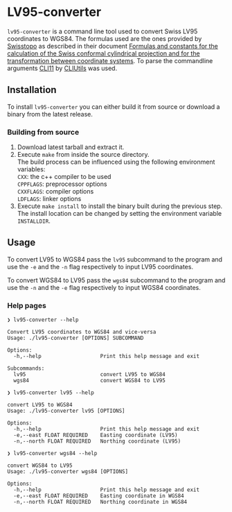# LV95-converter

`lv95-converter` is a command line tool used to convert Swiss LV95 coordinates to WGS84. The formulas used are the ones provided by [Swisstopo](https://www.swisstopo.admin.ch/en/home.html) as described in their document [Formulas and constants for the calculation of the Swiss conformal cylindrical projection and for the transformation between coordinate systems](https://www.swisstopo.admin.ch/content/swisstopo-internet/en/online/calculation-services/_jcr_content/contentPar/tabs/items/documents_publicatio/tabPar/downloadlist/downloadItems/20_1467104436749.download/refsys_e.pdf). To parse the commandline arguments [CLI11](https://github.com/CLIUtils/CLI11) by [CLIUtils](https://github.com/CLIUtils) was used.

## Installation

To install `lv95-converter` you can either build it from source or download a binary from the latest release.

### Building from source

1. Download latest tarball and extract it.
2. Execute `make` from inside the source directory. <br> 
   The build process can be influenced using the following environment variables: <br>
   `CXX`: the c++ compiler to be used <br>
   `CPPFLAGS`: preprocessor options <br>
   `CXXFLAGS`: compiler options <br>
   `LDFLAGS`: linker options
3. Execute `make install` to install the binary built during the previous step. The install location can be changed by setting the environment variable `INSTALLDIR`.


## Usage

To convert LV95 to WGS84 pass the `lv95` subcommand to the program and use the `-e` and the `-n` flag respectively to input LV95 coordinates.

To convert WGS84 to LV95 pass the `wgs84` subcommand to the program and use the `-n` and the `-e` flag respectively to input WGS84 coordinates.

### Help pages

~~~ text
❯ lv95-converter --help

Convert LV95 coordinates to WGS84 and vice-versa
Usage: ./lv95-converter [OPTIONS] SUBCOMMAND

Options:
  -h,--help                   Print this help message and exit

Subcommands:
  lv95                        convert LV95 to WGS84
  wgs84                       convert WGS84 to LV95
~~~

~~~ text
❯ lv95-converter lv95 --help

convert LV95 to WGS84
Usage: ./lv95-converter lv95 [OPTIONS]

Options:
  -h,--help                   Print this help message and exit
  -e,--east FLOAT REQUIRED    Easting coordinate (LV95)
  -n,--north FLOAT REQUIRED   Northing coordinate (LV95)
~~~

~~~ text
❯ lv95-converter wgs84 --help

convert WGS84 to LV95
Usage: ./lv95-converter wgs84 [OPTIONS]

Options:
  -h,--help                   Print this help message and exit
  -e,--east FLOAT REQUIRED    Easting coordinate in WGS84
  -n,--north FLOAT REQUIRED   Northing coordinate in WGS84
~~~
